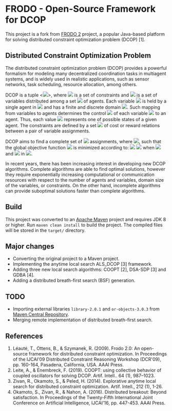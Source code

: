# FRODO - Open-Source Framework for DCOP

This project is a fork from [FRODO 2](https://sourceforge.net/projects/frodo2) project, a popular Java-based platform for solving distributed constraint optimization problem (DCOP) [1].

## Distributed Constraint Optimization Problem

The distributed constraint optimization problem (DCOP) provides a powerful formalism for modeling many decentralized coordination tasks in multiagent systems, and is widely used in realistic applications, such as sensor networks, task scheduling, resource allocation, among others.

DCOP is a tuple <<img src="https://render.githubusercontent.com/render/math?math=\mathcal{A, X, D, R, }">>, where <img src="https://render.githubusercontent.com/render/math?math=\mathcal{R}"> is a set of constraints and <img src="https://render.githubusercontent.com/render/math?math=\mathcal{X}"> is a set of variables distributed among a set <img src="https://render.githubusercontent.com/render/math?math=\mathcal{A}"> of  agents. Each variable <img src="https://render.githubusercontent.com/render/math?math=x_i \in \mathcal{X}"> is held by a single agent in <img src="https://render.githubusercontent.com/render/math?math=\mathcal{A}"> and has a finite and discrete domain <img src="https://render.githubusercontent.com/render/math?math=D_i \in \mathcal{D}">. Such mapping from variables to agents determines the control <img src="https://render.githubusercontent.com/render/math?math=\alpha(x_i)"> of each variable <img src="https://render.githubusercontent.com/render/math?math=x_i \in \mathcal{X}"> to an agent. Thus, each value <img src="https://render.githubusercontent.com/render/math?math=d \in D_i"> represents one of possible states of a given agent. The constraints are defined by a set <img src="https://render.githubusercontent.com/render/math?math=\mathcal{R}"> of cost or reward relations between a pair of variable assignments.

DCOP aims to find a complete set of <img src="https://render.githubusercontent.com/render/math?math=A^*"> assignments, where <img src="https://render.githubusercontent.com/render/math?math=A^* = \{d_1, ...,d_n \mbox{ } | \mbox{ } d_1 \in D_1, ..., d_n \in D_n\}">, such that the global objective function <img src="https://render.githubusercontent.com/render/math?math=F(A)"> is minimized according to: 
<img src="https://render.githubusercontent.com/render/math?math=F(A) = \sum\limits_{x_i,x_j \in \mathcal{X}}f_{ij}(d_i,d_j)">
<img src="https://render.githubusercontent.com/render/math?math=A^* = \underset{A \in \mathcal{S}}{\argmin} \mbox{ } F(A)">
when <img src="https://render.githubusercontent.com/render/math?math=x_i \leftarrow d_i"> and <img src="https://render.githubusercontent.com/render/math?math=x_j \leftarrow d_j"> in <img src="https://render.githubusercontent.com/render/math?math=A">.

In recent years, there has been increasing interest in developing new DCOP algorithms. Complete algorithms are able to find optimal solutions, however they require exponentially increasing computational or communication resources with respect to the number of agents and variables, domain size of the variables, or constraints. On the other hand, incomplete algorithms can provide suboptimal solutions faster than complete algorithms.

## Build

This project was converted to an [Apache Maven](https://maven.apache.org/) project and requires JDK 8 or higher. Run `maven clean install` to build the project. The compiled files will be stored in the `target/` directory.

## Major changes

* Converting the original project to a Maven project.
* Implementing the anytime local search ALS_DCOP [3] framework.
* Adding three new local search algorithms: COOPT [2], DSA-SDP [3] and GDBA [4].
* Adding a distributed breath-first search (BSF) generation.

## TODO

* Importing external libraries `library-2.0.1` and `or-objects-3.0.3` from [Maven Central Repository](https://mvnrepository.com/repos/central).
* Merging remote implementation of distributed breath-first search.

## References

1. Léauté, T., Ottens, B., & Szymanek, R. (2009). Frodo 2.0: An open-source framework for distributed constraint optimization. In Proceedings of the IJCAI'09 Distributed Constraint Reasoning Workshop (DCR'09), pp. 160-164, Pasadena, California, USA. AAAI Press.
2. Leite, A., & Enembreck, F. (2019). COOPT: using collective behavior of coupled oscillators for solving DCOP. Artif. Intell.. 64 (1), 987–1023.
3. Zivan, R., Okamoto, S., & Peled, H. (2014). Explorative anytime local search for distributed constraint optimization. Artif. Intell., 212 (1), 1-26.
4. Okamoto, S., Zivan, R., & Nahon, A. (2016). Distributed breakout: Beyond satisfaction. In Proceedings of the Twenty-Fifth International Joint Conference on Artificial Intelligence, IJCAI'16, pp. 447-453. AAAI Press.
